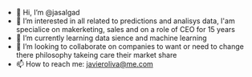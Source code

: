 - 👋 Hi, I’m @jasalgad
- 👀 I’m interested in all related to predictions and analisys data, I'am specialice on makerketing, sales and on a role of CEO for 15 years
- 🌱 I’m currently learning data sience and machine learning
- 💞️ I’m looking to collaborate on companies to want or need to change there philosophy takeing care their market share
- 📫 How to reach me: javieroliva@me.com


<!---
jasalgad/jasalgad is a ✨ special ✨ repository because its `README.md` (this file) appears on your GitHub profile.
You can click the Preview link to take a look at your changes.
--->
